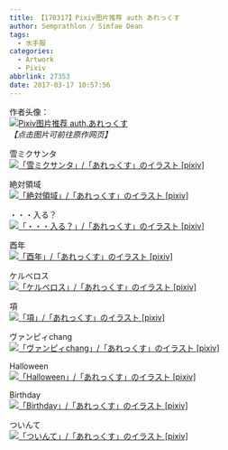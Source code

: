 ```yaml
---
title: 【170317】Pixiv图片推荐 auth あれっくす
author: Semprathlon / Simfae Dean
tags:
  - 水手服
categories:
  - Artwork
  - Pixiv
abbrlink: 27353
date: 2017-03-17 10:57:56
---
```

作者头像：<br />[<img src="__ASSETS_HOST_NAME__/2017/03/12158368_7fc387623116ff880f3c713738fe4766_170.jpg" alt="Pixiv图片推荐 auth.あれっくす"/>](http://www.pixiv.net/member.php?id=585981)<br /><em>【点击图片可前往原作网页】</em>

雪ミクサンタ<br />[<img width="1500" height="1500" style="display:none;" data-src="http://i3.pixiv.net/img-original/img/2016/12/25/01/01/12/60537542_p0.jpg" src="__ASSETS_HOST_NAME__/2017/03/60537542_p0.jpg" alt="「雪ミクサンタ」/「あれっくす」のイラスト [pixiv]"/><img src="__ASSETS_HOST_NAME__/2017/03/60537542_p0_master1200.jpg" alt="「雪ミクサンタ」/「あれっくす」のイラスト [pixiv]"/>](http://www.pixiv.net/member_illust.php?illust_id=60537542&amp;mode=medium)<br />
<!--more-->

絶対領域<br />[<img width="1062" height="1500" style="display:none;" data-src="http://i4.pixiv.net/img-original/img/2017/02/17/00/46/26/61493851_p0.jpg" src="__ASSETS_HOST_NAME__/2017/03/61493851_p0.jpg" alt="「絶対領域」/「あれっくす」のイラスト [pixiv]"/><img src="__ASSETS_HOST_NAME__/2017/03/61493851_p0_master1200.jpg" alt="「絶対領域」/「あれっくす」のイラスト [pixiv]"/>](http://www.pixiv.net/member_illust.php?illust_id=61493851&amp;mode=medium)<br />

・・・入る？<br />[<img width="1062" height="1500" style="display:none;" data-src="http://i2.pixiv.net/img-original/img/2017/02/02/22/58/05/61244877_p0.jpg" src="__ASSETS_HOST_NAME__/2017/03/61244877_p0.jpg" alt="「・・・入る？」/「あれっくす」のイラスト [pixiv]"/><img src="__ASSETS_HOST_NAME__/2017/03/61244877_p0_master1200.jpg" alt="「・・・入る？」/「あれっくす」のイラスト [pixiv]"/>](http://www.pixiv.net/member_illust.php?illust_id=61244877&amp;mode=medium)<br />

酉年<br />[<img width="2149" height="1800" style="display:none;" data-src="http://i4.pixiv.net/img-original/img/2017/01/15/13/43/23/60947827_p0.jpg" src="__ASSETS_HOST_NAME__/2017/03/60947827_p0.jpg" alt="「酉年」/「あれっくす」のイラスト [pixiv]"/><img src="__ASSETS_HOST_NAME__/2017/03/60947827_p0_master1200.jpg" alt="「酉年」/「あれっくす」のイラスト [pixiv]"/>](http://www.pixiv.net/member_illust.php?illust_id=60947827&amp;mode=medium)<br />

ケルベロス<br />[<img width="1062" height="1500" style="display:none;" data-src="http://i3.pixiv.net/img-original/img/2016/09/18/00/31/57/59035554_p0.jpg" src="__ASSETS_HOST_NAME__/2017/03/59035554_p0.jpg" alt="「ケルベロス」/「あれっくす」のイラスト [pixiv]"/><img src="__ASSETS_HOST_NAME__/2017/03/59035554_p0_master1200.jpg" alt="「ケルベロス」/「あれっくす」のイラスト [pixiv]"/>](http://www.pixiv.net/member_illust.php?illust_id=59035554&amp;mode=medium)<br />

項<br />[<img width="1062" height="1500" style="display:none;" data-src="http://i4.pixiv.net/img-original/img/2016/09/13/12/23/34/58959975_p0.jpg" src="__ASSETS_HOST_NAME__/2017/03/58959975_p0.jpg" alt="「項」/「あれっくす」のイラスト [pixiv]"/><img src="__ASSETS_HOST_NAME__/2017/03/58959975_p0_master1200.jpg" alt="「項」/「あれっくす」のイラスト [pixiv]"/>](http://www.pixiv.net/member_illust.php?illust_id=58959975&amp;mode=medium)<br />

ヴァンピィchang<br />[<img width="1062" height="1500" style="display:none;" data-src="http://i1.pixiv.net/img-original/img/2016/09/10/00/52/46/58899328_p0.jpg" src="__ASSETS_HOST_NAME__/2017/03/58899328_p0.jpg" alt="「ヴァンピィchang」/「あれっくす」のイラスト [pixiv]"/><img src="__ASSETS_HOST_NAME__/2017/03/58899328_p0_master1200.jpg" alt="「ヴァンピィchang」/「あれっくす」のイラスト [pixiv]"/>](http://www.pixiv.net/member_illust.php?illust_id=58899328&amp;mode=medium)<br />

Halloween<br />[<img width="1415" height="2000" style="display:none;" data-src="http://i3.pixiv.net/img-original/img/2015/10/31/20/30/21/53305790_p0.jpg" src="__ASSETS_HOST_NAME__/2017/03/53305790_p0.jpg" alt="「Halloween」/「あれっくす」のイラスト [pixiv]"/><img src="__ASSETS_HOST_NAME__/2017/03/53305790_p0_master1200.jpg" alt="「Halloween」/「あれっくす」のイラスト [pixiv]"/>](http://www.pixiv.net/member_illust.php?illust_id=53305790&amp;mode=medium)<br />

Birthday<br />[<img width="2507" height="3000" style="display:none;" data-src="http://i4.pixiv.net/img-original/img/2015/08/31/15/39/32/52292639_p0.jpg" src="__ASSETS_HOST_NAME__/2017/03/52292639_p0.jpg" alt="「Birthday」/「あれっくす」のイラスト [pixiv]"/><img src="__ASSETS_HOST_NAME__/2017/03/52292639_p0_master1200.jpg" alt="「Birthday」/「あれっくす」のイラスト [pixiv]"/>](http://www.pixiv.net/member_illust.php?illust_id=52292639&amp;mode=medium)<br />

ついんて<br />[<img width="1061" height="1500" style="display:none;" data-src="http://i4.pixiv.net/img-original/img/2015/05/05/17/24/17/50212547_p0.jpg" src="__ASSETS_HOST_NAME__/2017/03/50212547_p0.jpg" alt="「ついんて」/「あれっくす」のイラスト [pixiv]"/><img src="__ASSETS_HOST_NAME__/2017/03/50212547_p0_master1200.jpg" alt="「ついんて」/「あれっくす」のイラスト [pixiv]"/>](http://www.pixiv.net/member_illust.php?illust_id=50212547&amp;mode=medium)<br />
